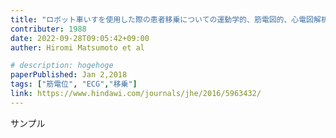 ```yaml
---
title: "ロボット車いすを使用した際の患者移乗についての運動学的、筋電図的、心電図解析"
contributer: 1988
date: 2022-09-28T09:05:42+09:00
auther: Hiromi Matsumoto et al

# description: hogehoge
paperPublished: Jan 2,2018
tags: ["筋電位", "ECG","移乗"]
link: https://www.hindawi.com/journals/jhe/2016/5963432/
---
```

サンプル

